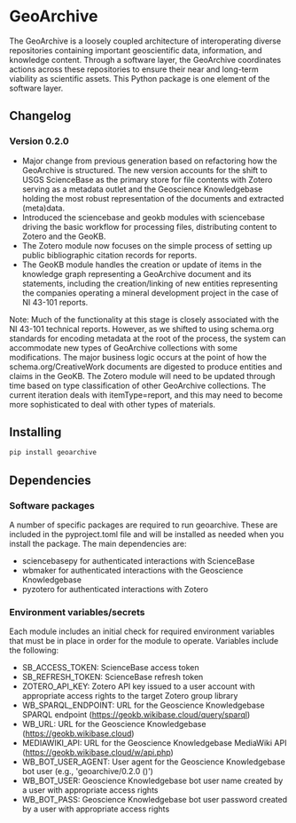 # GeoArchive

The GeoArchive is a loosely coupled architecture of interoperating diverse repositories containing important geoscientific data, information, and knowledge content. Through a software layer, the GeoArchive coordinates actions across these repositories to ensure their near and long-term viability as scientific assets. This Python package is one element of the software layer.

## Changelog

### Version 0.2.0
* Major change from previous generation based on refactoring how the GeoArchive is structured. The new version accounts for the shift to USGS ScienceBase as the primary store for file contents with Zotero serving as a metadata outlet and the Geoscience Knowledgebase holding the most robust representation of the documents and extracted (meta)data.
* Introduced the sciencebase and geokb modules with sciencebase driving the basic workflow for processing files, distributing content to Zotero and the GeoKB.
* The Zotero module now focuses on the simple process of setting up public bibliographic citation records for reports.
* The GeoKB module handles the creation or update of items in the knowledge graph representing a GeoArchive document and its statements, including the creation/linking of new entities representing the companies operating a mineral development project in the case of NI 43-101 reports.

Note: Much of the functionality at this stage is closely associated with the NI 43-101 technical reports. However, as we shifted to using schema.org standards for encoding metadata at the root of the process, the system can accommodate new types of GeoArchive collections with some modifications. The major business logic occurs at the point of how the schema.org/CreativeWork documents are digested to produce entities and claims in the GeoKB. The Zotero module will need to be updated through time based on type classification of other GeoArchive collections. The current iteration deals with itemType=report, and this may need to become more sophisticated to deal with other types of materials.

## Installing

```bash
pip install geoarchive
```

## Dependencies

### Software packages

A number of specific packages are required to run geoarchive. These are included in the pyproject.toml file and will be installed as needed when you install the package. The main dependencies are:

* sciencebasepy for authenticated interactions with ScienceBase
* wbmaker for authenticated interactions with the Geoscience Knowledgebase
* pyzotero for authenticated interactions with Zotero

### Environment variables/secrets

Each module includes an initial check for required environment variables that must be in place in order for the module to operate. Variables include the following:

* SB_ACCESS_TOKEN: ScienceBase access token
* SB_REFRESH_TOKEN: ScienceBase refresh token
* ZOTERO_API_KEY: Zotero API key issued to a user account with appropriate access rights to the target Zotero group library
* WB_SPARQL_ENDPOINT: URL for the Geoscience Knowledgebase SPARQL endpoint (https://geokb.wikibase.cloud/query/sparql)
* WB_URL: URL for the Geoscience Knowledgebase (https://geokb.wikibase.cloud)
* MEDIAWIKI_API: URL for the Geoscience Knowledgebase MediaWiki API (https://geokb.wikibase.cloud/w/api.php)
* WB_BOT_USER_AGENT: User agent for the Geoscience Knowledgebase bot user (e.g., 'geoarchive/0.2.0 (<email address>)')
* WB_BOT_USER: Geoscience Knowledgebase bot user name created by a user with appropriate access rights
* WB_BOT_PASS: Geoscience Knowledgebase bot user password created by a user with appropriate access rights